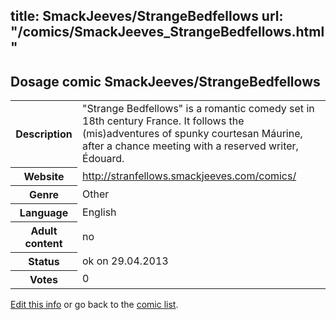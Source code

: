 title: SmackJeeves/StrangeBedfellows
url: "/comics/SmackJeeves_StrangeBedfellows.html"
---
Dosage comic SmackJeeves/StrangeBedfellows
-----------------------------------------

<p id="msg"></p>
<script type="text/javascript">
if (window.location.search === '?edit_info_mail=sent_ok') {
  var elem = document.getElementById("msg");
  elem.innerHTML = 'Edited information sucessfully sent.';
  elem.className = 'ok';
}
</script>
<table class="comicinfo">
<tr>
<th>Description</th><td>&quot;Strange Bedfellows&quot; is a romantic comedy set in 18th century France. It follows the (mis)adventures of spunky courtesan Máurine, after a chance meeting with a reserved writer, Édouard.</td>
</tr>
<tr>
<th>Website</th><td><a href="http://stranfellows.smackjeeves.com/comics/">http://stranfellows.smackjeeves.com/comics/</a></td>
</tr>
<tr>
<th>Genre</th><td>Other</td>
</tr>
<tr>
<th>Language</th><td>English</td>
</tr>
<tr>
<th>Adult content</th><td>no</td>
</tr>
<tr>
<th>Status</th><td>ok on 29.04.2013</td>
</tr>
<tr>
<th>Votes</th><td>0</td>
</tr>
</table>

[Edit this info](SmackJeeves_StrangeBedfellows_edit.html) or go back to the [comic list](../comic-index.html).
